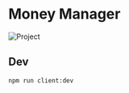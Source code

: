 # Money Manager

![Project](https://i.ibb.co/p3N1TMp/moneymanager.png)


## Dev

```npm run client:dev```